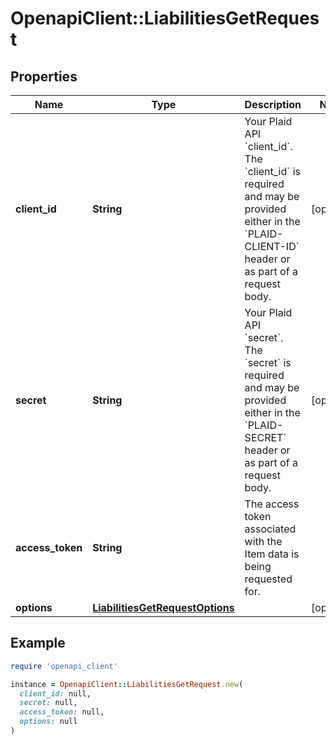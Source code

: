 # OpenapiClient::LiabilitiesGetRequest

## Properties

| Name | Type | Description | Notes |
| ---- | ---- | ----------- | ----- |
| **client_id** | **String** | Your Plaid API &#x60;client_id&#x60;. The &#x60;client_id&#x60; is required and may be provided either in the &#x60;PLAID-CLIENT-ID&#x60; header or as part of a request body. | [optional] |
| **secret** | **String** | Your Plaid API &#x60;secret&#x60;. The &#x60;secret&#x60; is required and may be provided either in the &#x60;PLAID-SECRET&#x60; header or as part of a request body. | [optional] |
| **access_token** | **String** | The access token associated with the Item data is being requested for. |  |
| **options** | [**LiabilitiesGetRequestOptions**](LiabilitiesGetRequestOptions.md) |  | [optional] |

## Example

```ruby
require 'openapi_client'

instance = OpenapiClient::LiabilitiesGetRequest.new(
  client_id: null,
  secret: null,
  access_token: null,
  options: null
)
```

